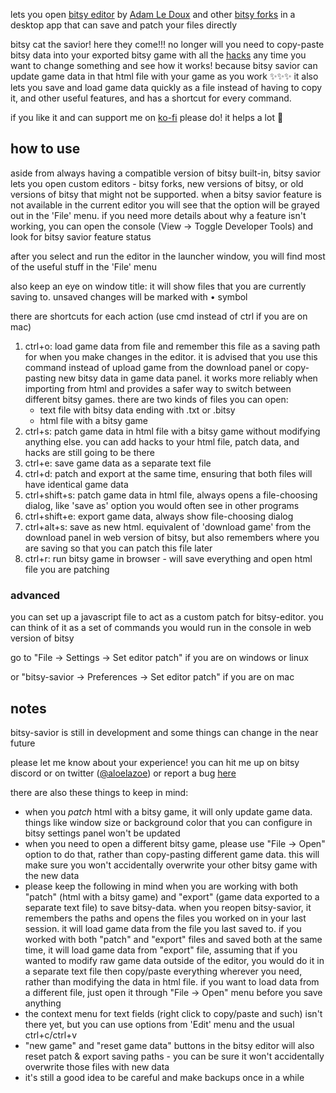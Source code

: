 lets you open [bitsy editor](https://ledoux.itch.io/bitsy) by [Adam Le Doux](https://twitter.com/adamledoux) and other [bitsy forks](https://aloelazoe.itch.io/bitsy-3d) in a desktop app that can save and patch your files directly  

bitsy cat the savior! here they come!!! no longer will you need to copy-paste bitsy data into your exported bitsy game with all the [hacks](https://github.com/seleb/bitsy-hacks) any time you want to change something and see how it works! because bitsy savior can update game data in that html file with your game as you work ✨✨✨ it also lets you save and load game data quickly as a file instead of having to copy it, and other useful features, and has a shortcut for every command.

if you like it and can support me on [ko-fi](https://ko-fi.com/aloelazoe) please do! it helps a lot 💜  

## how to use

aside from always having a compatible version of bitsy built-in, bitsy savior lets you open custom editors - bitsy forks, new versions of bitsy, or old versions of bitsy that might not be supported. when a bitsy savior feature is not available in the current editor you will see that the option will be grayed out in the 'File' menu. if you  need more details about why a feature isn't working, you can open the console (View -> Toggle Developer Tools) and look for bitsy savior feature status  

after you select and run the editor in the launcher window, you will find most of the  useful stuff in the 'File' menu  

also keep an eye on window title: it will show files that you are currently saving to. unsaved changes will be marked with • symbol

there are shortcuts for each action (use cmd instead of ctrl if you are on mac)

1.  ctrl+o: load game data from file and remember this file as a saving path for when you make changes in the editor. it is advised that you use this command instead of upload game from the download panel or copy-pasting new bitsy data in game data panel. it works more reliably when importing from html and provides a safer way to switch between different bitsy games. there are two kinds of files you can open:
    *   text file with bitsy data ending with .txt or .bitsy
    *   html file with a bitsy game
2.  ctrl+s: patch game data in html file with a bitsy game without modifying anything else. you can add hacks to your html file, patch data, and hacks are still going to be there
3.  ctrl+e: save game data as a separate text file
4.  ctrl+d: patch and export at the same time, ensuring that both files will have identical game data
5.  ctrl+shift+s: patch game data in html file, always opens a file-choosing dialog, like 'save as' option you would often see in other programs
6.  ctrl+shift+e: export game data, always show file-choosing dialog
7.  ctrl+alt+s: save as new html. equivalent of 'download game' from the download panel in web version of bitsy, but also remembers where you are saving so that you can patch this file later
8.  ctrl+r: run bitsy game in browser - will save everything and open html file you are patching

### advanced

you can set up a javascript file to act as a custom patch for bitsy-editor. you can think of it as a set of commands you would run in the console in web version of bitsy

go to "File -> Settings -> Set editor patch" if you are on windows or linux

or "bitsy-savior -> Preferences -> Set editor patch" if you are on mac

## notes

bitsy-savior is still in development and some things can change in the near future

please let me know about your experience! you can hit me up on bitsy discord or on twitter ([@aloelazoe](https://twitter.com/aloelazoe)) or report a bug [here](https://github.com/aloelazoe/bitsy-savior/issues)

there are also these things to keep in mind:

*   when you _patch_ html with a bitsy game, it will only update game data. things like window size or background color that you can configure in bitsy settings panel won't be updated
*   when you need to open a different bitsy game, please use "File -> Open" option to do that, rather than copy-pasting different game data. this will make sure you won't accidentally overwrite your other bitsy game with the new data
*   please keep the following in mind when you are working with both "patch" (html with a bitsy game) and "export" (game data exported to a separate text file) to save bitsy-data. when you reopen bitsy-savior, it remembers the paths and opens the files you worked on in your last session. it will load game data from the file you last saved to. if you worked with both "patch" and "export" files and saved both at the same time, it will load game data from "export" file, assuming that if you wanted to modify raw game data outside of the editor, you would do it in a separate text file then copy/paste everything wherever you need, rather than modifying the data in html file. if you want to load data from a different file, just open it through "File -> Open" menu before you save anything
*   the context menu for text fields (right click to copy/paste and such) isn't there yet, but you can use options from 'Edit' menu and the usual  ctrl+c/ctrl+v 
*   "new game" and "reset game data" buttons in the bitsy editor will also reset patch & export saving paths - you can be sure it won't accidentally overwrite those files with new data
*   it's still a good idea to be careful and make backups once in a while